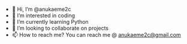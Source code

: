 - 👋 Hi, I’m @anukaeme2c
- 👀 I’m interested in coding
- 🌱 I’m currently learning Python
- 💞️ I’m looking to collaborate on projects
- 📫 How to reach me? You can reach me @ anukaeme2c@gmail.com

<!---
anukaeme2c/anukaeme2c is a ✨ special ✨ repository because its `README.md` (this file) appears on your GitHub profile.
You can click the Preview link to take a look at your changes.
--->
